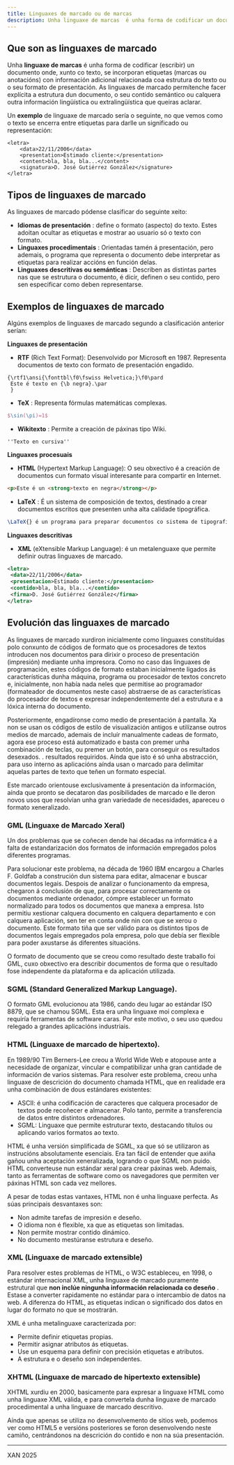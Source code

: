 ```yaml
---
title: Linguaxes de marcado ou de marcas
description: Unha linguaxe de marcas  é unha forma de codificar un documento coa estrutura do texto ou o seu formato de presentación
---
```




## Que son as linguaxes de marcado

Unha **linguaxe de marcas** é unha forma de codificar (escribir) un documento onde, xunto co texto, se incorporan etiquetas (marcas ou anotacións) con información adicional relacionada coa estrutura do texto ou o seu formato de presentación. As linguaxes de marcado permítenche facer explícita a estrutura dun documento, o seu contido semántico ou calquera outra información lingüística ou extralingüística que queiras aclarar.

Un **exemplo** de linguaxe de marcado sería o seguinte, no que vemos como o texto se encerra entre etiquetas para darlle un significado ou representación:

```
<letra>
	<data>22/11/2006</data>
	<presentation>Estimado cliente:</presentation>
	<content>bla, bla, bla...</content>
	<signatura>D. José Gutiérrez González</signature>
</letra>
```


## Tipos de linguaxes de marcado

As linguaxes de marcado pódense clasificar do seguinte xeito:

- **Idiomas de presentación** : define o formato (aspecto) do texto. Estes adoitan ocultar as etiquetas e mostrar ao usuario só o texto con formato.
- **Linguaxes procedimentais** : Orientadas tamén á presentación, pero ademais, o programa que representa o documento debe interpretar as etiquetas para realizar accións en función delas.
- **Linguaxes descritivas ou semánticas** : Describen as distintas partes nas que se estrutura o documento, é dicir, definen o seu contido, pero sen especificar como deben representarse.
 

## Exemplos de linguaxes de marcado

Algúns exemplos de linguaxes de marcado segundo a clasificación anterior serían: 

**Linguaxes de presentación**

- **RTF** (Rich Text Format): Desenvolvido por Microsoft en 1987. Representa documentos de texto con formato de presentación engadido.

```text
{\rtf1\ansi{\fonttbl\f0\fswiss Helvetica;}\f0\pard
 Este é texto en {\b negra}.\par
 }
```

- **TeX** : Representa fórmulas matemáticas complexas.

```tex
$\sin(\pi)=1$
```

- **Wikitexto** : Permite a creación de páxinas tipo Wiki.

```wiki
''Texto en cursiva''
```


**Linguaxes procesuais**

- **HTML** (Hypertext Markup Language): O seu obxectivo é a creación de documentos cun formato visual interesante para compartir en Internet.

```html
<p>Este é un <strong>texto en negra</strong></p>
```

- **LaTeX** : É un sistema de composición de textos, destinado a crear documentos escritos que presenten unha alta calidade tipográfica.

```latex
\LaTeX{} é un programa para preparar documentos co sistema de tipografía\footnote{%footnote Segundo a Wikipedia, a tipografía é a arte e a técnica de manexar e seleccionar 'no tipo, orixinalmente plomo, para crear traballos de impresión } %end footnote\TeX {}.\nova liña
```


**Linguaxes descritivas**

- **XML** (eXtensible Markup Language): é un metalenguaxe que permite definir outras linguaxes de marcado.

```xml
<letra>
 <data>22/11/2006</data>
 <presentacion>Estimado cliente:</presentacion>
 <contido>bla, bla, bla...</contido>
 <firma>D. José Gutiérrez González</firma>
</letra>
```


## Evolución das linguaxes de marcado

As linguaxes de marcado xurdiron inicialmente como linguaxes constituídas polo conxunto de códigos de formato que os procesadores de textos introducen nos documentos para dirixir o proceso de presentación (impresión) mediante unha impresora. Como no caso das linguaxes de programación, estes códigos de formato estaban inicialmente ligados ás características dunha máquina, programa ou procesador de textos concreto e, inicialmente, non había nada neles que permitise ao programador (formateador de documentos neste caso) abstraerse de as características do procesador de textos e expresar independentemente del a estrutura e a lóxica interna do documento.

Posteriormente, engadíronse como medio de presentación á pantalla. Xa non se usan os códigos de estilo de visualización antigos e utilízanse outros medios de marcado, ademais de incluír manualmente cadeas de formato, agora ese proceso está automatizado e basta con premer unha combinación de teclas, ou premer un botón, para conseguir os resultados desexados. . resultados requiridos. Aínda que isto é só unha abstracción, para uso interno as aplicacións aínda usan o marcado para delimitar aquelas partes de texto que teñen un formato especial.

Este marcado orientouse exclusivamente á presentación da información, aínda que pronto se decataron das posibilidades de marcado e lle deron novos usos que resolvían unha gran variedade de necesidades, apareceu o formato xeneralizado.

 

### GML (Linguaxe de Marcado Xeral)

Un dos problemas que se coñecen dende hai décadas na informática é a falta de estandarización dos formatos de información empregados polos diferentes programas.

Para solucionar este problema, na década de 1960 IBM encargou a Charles F. Goldfab a construción dun sistema para editar, almacenar e buscar documentos legais. Despois de analizar o funcionamento da empresa, chegaron á conclusión de que, para procesar correctamente os documentos mediante ordenador, cómpre establecer un formato normalizado para todos os documentos que manexa a empresa. Isto permitiu xestionar calquera documento en calquera departamento e con calquera aplicación, sen ter en conta onde nin con que se xerou o documento. Este formato tiña que ser válido para os distintos tipos de documentos legais empregados pola empresa, polo que debía ser flexible para poder axustarse ás diferentes situacións.

O formato de documento que se creou como resultado deste traballo foi GML, cuxo obxectivo era describir documentos de forma que o resultado fose independente da plataforma e da aplicación utilizada.

 

### SGML (Standard Generalized Markup Language).

O formato GML evolucionou ata 1986, cando deu lugar ao estándar ISO 8879, que se chamou SGML. Esta era unha linguaxe moi complexa e requiría ferramentas de software caras. Por este motivo, o seu uso quedou relegado a grandes aplicacións industriais.

 

### HTML (Linguaxe de marcado de hipertexto).

En 1989/90 Tim Berners-Lee creou a World Wide Web e atopouse ante a necesidade de organizar, vincular e compatibilizar unha gran cantidade de información de varios sistemas. Para resolver este problema, creou unha linguaxe de descrición do documento chamada HTML, que en realidade era unha combinación de dous estándares existentes:

- ASCII: é unha codificación de caracteres que calquera procesador de textos pode recoñecer e almacenar. Polo tanto, permite a transferencia de datos entre distintos ordenadores.
- SGML: Linguaxe que permite estruturar texto, destacando títulos ou aplicando varios formatos ao texto.

HTML é unha versión simplificada de SGML, xa que só se utilizaron as instrucións absolutamente esenciais. Era tan fácil de entender que axiña gañou unha aceptación xeneralizada, logrando o que SGML non puido. HTML converteuse nun estándar xeral para crear páxinas web. Ademais, tanto as ferramentas de software como os navegadores que permiten ver páxinas HTML son cada vez mellores.

A pesar de todas estas vantaxes, HTML non é unha linguaxe perfecta. As súas principais desvantaxes son:

- Non admite tarefas de impresión e deseño.
- O idioma non é flexible, xa que as etiquetas son limitadas.
- Non permite mostrar contido dinámico.
- No documento mestúranse estrutura e deseño.

 

### XML (Linguaxe de marcado extensible)

Para resolver estes problemas de HTML, o W3C estableceu, en 1998, o estándar internacional XML, unha linguaxe de marcado puramente estrutural que **non inclúe ningunha información relacionada co deseño** . Estase a converter rapidamente no estándar para o intercambio de datos na web. A diferenza do HTML, as etiquetas indican o significado dos datos en lugar do formato no que se mostrarán.

XML é unha metalinguaxe caracterizada por:

- Permite definir etiquetas propias.
- Permitir asignar atributos ás etiquetas.
- Use un esquema para definir con precisión etiquetas e atributos.
- A estrutura e o deseño son independentes.

 

### XHTML (Linguaxe de marcado de hipertexto extensible)

XHTML xurdiu en 2000, basicamente para expresar a linguaxe HTML como unha linguaxe XML válida, e para convertela dunha linguaxe de marcado procedimental a unha linguaxe de marcado descritivo.

Aínda que apenas se utiliza no desenvolvemento de sitios web, podemos ver como HTML5 e versións posteriores se foron desenvolvendo neste camiño, centrándonos na descrición do contido e non na súa presentación.

---

XAN 2025